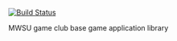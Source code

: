 [![Build Status](https://travis-ci.org/mwsu-csmp/gg-game-api.svg?branch=master)](https://travis-ci.org/mwsu-csmp/gg-game-api)

MWSU game club base game application library

